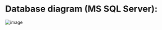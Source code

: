 # Database diagram (MS SQL Server):

![image](https://github.com/user-attachments/assets/bdfb8bb1-e95e-4bb8-9ceb-1c6275543829)


